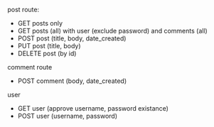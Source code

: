 post route: 
- GET posts only
- GET posts (all) with user (exclude password) and comments (all)
- POST post (title, body, date_created)
- PUT post (title, body)
- DELETE post (by id)

comment route
- POST comment (body, date_created)

user
- GET user (approve username, password existance)
- POST user (username, password)